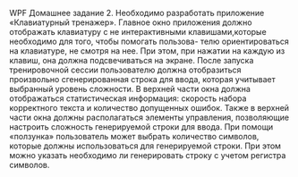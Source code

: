 WPF Домашнее задание 2.
Необходимо разработать приложение «Клавиатурный тренажер». 
Главное окно приложения должно отображать клавиатуру с не интерактивными клавишами,которые необходимо для того, чтобы помогать пользова-
телю ориентироваться на клавиатуре, не смотря на нее.
При этом, при нажатии на каждую из клавиш, она должна подсвечиваться на экране. 
После запуска тренировочной сессии пользователю должна отобразиться произвольно сгенерированная строка для ввода, которая учитывает
выбранный уровень сложности.
В верхней части окна должна отображаться статистическая информация: скорость набора корректного текста и количество допущенных ошибок. 
Также в верхней части окна должны располагаться элементы управления, позволяющие настроить сложность генерируемой строки для ввода. 
При помощи «ползунка» пользователь может выбрать количество символов, которые должны использоваться для генерируемой строки. 
При этом можно указать необходимо ли генерировать строку с учетом регистра символов.
